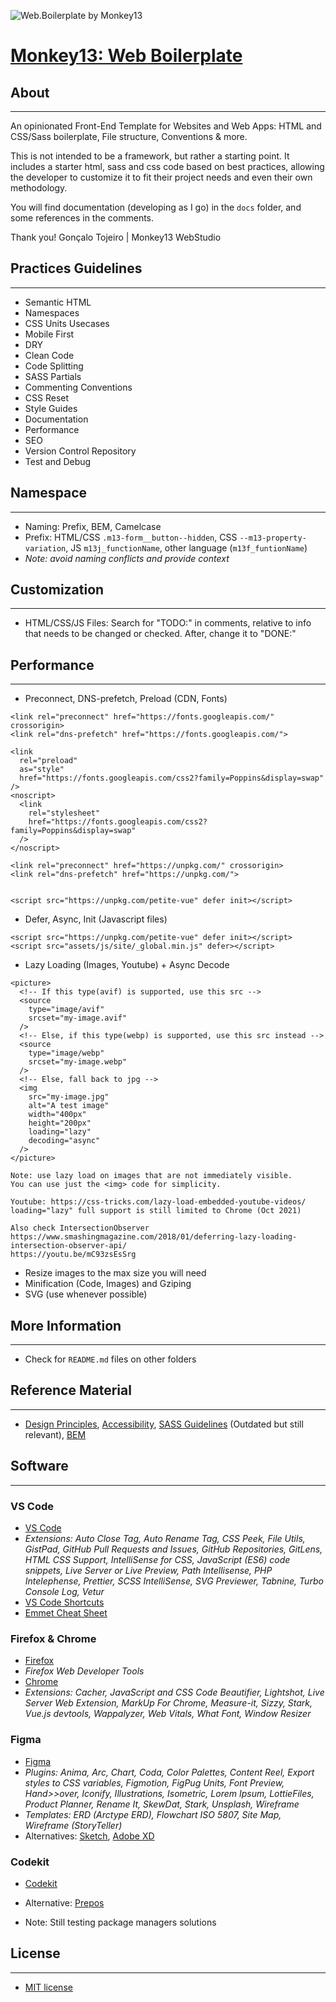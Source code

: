![Web.Boilerplate by Monkey13](http://boilerplate.monkey13.studio/assets/img/logo/og_logo.png)

# [Monkey13: Web Boilerplate](http://boilerplate.monkey13.studio)

## About

---

An opinionated Front-End Template for Websites and Web Apps: HTML and CSS/Sass boilerplate, File structure, Conventions & more.

This is not intended to be a framework, but rather a starting point. It includes a starter html, sass and css code based on best practices, allowing the developer to customize it to fit their project needs and even their own methodology.

You will find documentation (developing as I go) in the `docs` folder, and some references in the comments.

Thank you!
Gonçalo Tojeiro | Monkey13 WebStudio

## Practices Guidelines

---

- Semantic HTML
- Namespaces
- CSS Units Usecases
- Mobile First
- DRY
- Clean Code
- Code Splitting
- SASS Partials
- Commenting Conventions
- CSS Reset
- Style Guides
- Documentation
- Performance
- SEO
- Version Control Repository
- Test and Debug

## Namespace

---

- Naming: Prefix, BEM, Camelcase
- Prefix: HTML/CSS `.m13-form__button--hidden`, CSS `--m13-property-variation`, JS `m13j_functionName`, other language (`m13f_funtionName`)
- _Note: avoid naming conflicts and provide context_

## Customization

---

- HTML/CSS/JS Files: Search for "TODO:" in comments, relative to info that needs to be changed or checked. After, change it to "DONE:"

## Performance

---

- Preconnect, DNS-prefetch, Preload (CDN, Fonts)

```
<link rel="preconnect" href="https://fonts.googleapis.com/" crossorigin>
<link rel="dns-prefetch" href="https://fonts.googleapis.com/">

<link
  rel="preload"
  as="style"
  href="https://fonts.googleapis.com/css2?family=Poppins&display=swap"
/>
<noscript>
  <link
    rel="stylesheet"
    href="https://fonts.googleapis.com/css2?family=Poppins&display=swap"
  />
</noscript>
```

```
<link rel="preconnect" href="https://unpkg.com/" crossorigin>
<link rel="dns-prefetch" href="https://unpkg.com/">


<script src="https://unpkg.com/petite-vue" defer init></script>
```

- Defer, Async, Init (Javascript files)

```
<script src="https://unpkg.com/petite-vue" defer init></script>
<script src="assets/js/site/_global.min.js" defer></script>
```

- Lazy Loading (Images, Youtube) + Async Decode

```
<picture>
  <!-- If this type(avif) is supported, use this src -->
  <source
    type="image/avif"
    srcset="my-image.avif"
  />
  <!-- Else, if this type(webp) is supported, use this src instead -->
  <source
    type="image/webp"
    srcset="my-image.webp"
  />
  <!-- Else, fall back to jpg -->
  <img
    src="my-image.jpg"
    alt="A test image"
    width="400px"
    height="200px"
    loading="lazy"
    decoding="async"
  />
</picture>

Note: use lazy load on images that are not immediately visible.
You can use just the <img> code for simplicity.

Youtube: https://css-tricks.com/lazy-load-embedded-youtube-videos/
loading="lazy" full support is still limited to Chrome (Oct 2021)

Also check IntersectionObserver
https://www.smashingmagazine.com/2018/01/deferring-lazy-loading-intersection-observer-api/
https://youtu.be/mC93zsEsSrg
```

- Resize images to the max size you will need
- Minification (Code, Images) and Gziping
- SVG (use whenever possible)

## More Information

---

- Check for `README.md` files on other folders

## Reference Material

---

- [Design Principles](https://principles.adactio.com/), [Accessibility](https://developer.mozilla.org/en-US/docs/Learn/Accessibility), [SASS Guidelines](https://sass-guidelin.es/) (Outdated but still relevant), [BEM](http://getbem.com)

## Software

---

### VS Code

- [VS Code](https://code.visualstudio.com/)
- _Extensions: Auto Close Tag, Auto Rename Tag, CSS Peek, File Utils, GistPad, GitHub Pull Requests and Issues, GitHub Repositories, GitLens, HTML CSS Support, IntelliSense for CSS, JavaScript (ES6) code snippets, Live Server or Live Preview, Path Intellisense, PHP Intelephense, Prettier, SCSS IntelliSense, SVG Previewer, Tabnine, Turbo Console Log, Vetur_
- [VS Code Shortcuts](https://code.visualstudio.com/shortcuts/keyboard-shortcuts-macos.pdf)
- [Emmet Cheat Sheet](https://docs.emmet.io/cheat-sheet/)

### Firefox & Chrome

- [Firefox](https://www.mozilla.org/en-US/firefox/new/)
- _Firefox Web Developer Tools_
- [Chrome](https://www.google.com/chrome/)
- _Extensions: Cacher, JavaScript and CSS Code Beautifier, Lightshot, Live Server Web Extension, MarkUp For Chrome, Measure-it, Sizzy, Stark, Vue.js devtools, Wappalyzer, Web Vitals, What Font, Window Resizer_

### Figma

- [Figma](https://www.figma.com/)
- _Plugins: Anima, Arc, Chart, Coda, Color Palettes, Content Reel, Export styles to CSS variables, Figmotion, FigPug Units, Font Preview, Hand>>over, Iconify, Illustrations, Isometric, Lorem Ipsum, LottieFiles, Product Planner, Rename It, SkewDat, Stark, Unsplash, Wireframe_
- _Templates: ERD (Arctype ERD), Flowchart ISO 5807, Site Map, Wireframe (StoryTeller)_
- Alternatives: [Sketch](https://www.sketch.com/), [Adobe XD](https://www.adobe.com/products/xd.html)

### Codekit

- [Codekit](https://codekitapp.com/)
- Alternative: [Prepos](https://prepros.io/)

- Note: Still testing package managers solutions

## License

---

- [MIT license](https://opensource.org/licenses/MIT)

